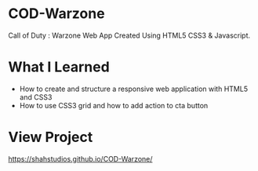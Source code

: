 # COD-Warzone
Call of Duty : Warzone Web App Created Using HTML5 CSS3 & Javascript.

# What I Learned
* How to create and structure a responsive web application with HTML5 and CSS3
* How to use CSS3 grid and how to add action to cta button

# View Project
https://shahstudios.github.io/COD-Warzone/
